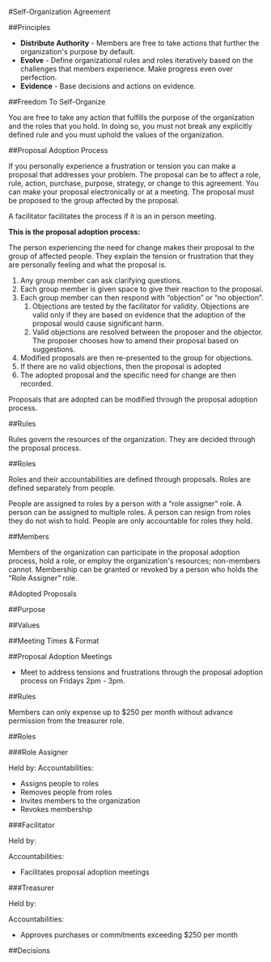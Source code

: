 #Self-Organization Agreement

##Principles

* **Distribute Authority** - Members are free to take actions that further the organization's purpose by default.
* **Evolve** - Define organizational rules and roles iteratively based on the challenges that members experience. Make progress even over perfection.
* **Evidence** - Base decisions and actions on evidence. 

##Freedom To Self-Organize

You are free to take any action that fulfills the purpose of the organization and the roles that you hold. In doing so, you must not break any explicitly defined rule and you must uphold the values of the organization. 

##Proposal Adoption Process

If you personally experience a frustration or tension you can make a proposal that addresses your problem. The proposal can be to affect a role, rule, action, purchase, purpose, strategy, or change to this agreement. You can make your proposal electronically or at a meeting. The proposal must be proposed to the group affected by the proposal.

A facilitator facilitates the process if it is an in person meeting. 

**This is the proposal adoption process:**

The person experiencing the need for change makes their proposal to the group of affected people. They explain the tension or frustration that they are personally feeling and what the proposal is.

1. Any group member can ask clarifying questions.
2. Each group member is given space to give their reaction to the proposal.
3. Each group member can then respond with “objection” or “no objection”. 
    1. Objections are tested by the facilitator for validity. Objections are valid only if they are based on evidence that the adoption of the proposal would cause significant harm. 
    2. Valid objections are resolved between the proposer and the objector. The proposer chooses how to amend their proposal based on suggestions. 
4. Modified proposals are then re-presented to the group for objections.
5. If there are no valid objections, then the proposal is adopted
6. The adopted proposal and the specific need for change are then recorded.

Proposals that are adopted can be modified through the proposal adoption process.

##Rules

Rules govern the resources of the organization. They are decided through the proposal process.

##Roles

Roles and their accountabilities are defined through proposals. Roles are defined separately from people. 

People are assigned to roles by a person with a “role assigner” role. A person can be assigned to multiple roles. A person can resign from roles they do not wish to hold. People are only accountable for roles they hold.

##Members

Members of the organization can participate in the proposal adoption process, hold a role, or employ the organization's resources; non-members cannot. Membership can be granted or revoked by a person who holds the “Role Assigner” role.

#Adopted Proposals

##Purpose 

##Values

##Meeting Times & Format

##Proposal Adoption Meetings

* Meet to address tensions and frustrations through the proposal adoption process on Fridays 2pm - 3pm.

##Rules

Members can only expense up to $250 per month without advance permission from the treasurer role.

##Roles

###Role Assigner

Held by:
Accountabilities:

* Assigns people to roles
* Removes people from roles
* Invites members to the organization
* Revokes membership

###Facilitator

Held by:

Accountabilities:

* Facilitates proposal adoption meetings

###Treasurer

Held by:

Accountabilities:

* Approves purchases or commitments exceeding $250 per month

##Decisions
